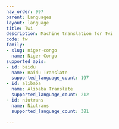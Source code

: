 ```yaml
---
nav_order: 997
parent: Languages
layout: language
title: Twi
description: Machine translation for Twi
code: tw
family:
- slug: niger-congo
  name: Niger-Congo
supported_apis:
- id: baidu
  name: Baidu Translate
  supported_language_count: 197
- id: alibaba
  name: Alibaba Translate
  supported_language_count: 212
- id: niutrans
  name: Niutrans
  supported_language_count: 381

---
```


